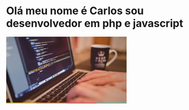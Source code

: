 # Olá meu nome é Carlos sou desenvolvedor em php e javascript

<img src="2015-09-25_guia_fullstack.webp" width = "325px" />
